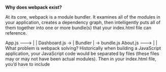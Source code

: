 **Why does webpack exist?**


At its core, webpack is a module bundler. It examines all of the modules in your application, creates a dependency graph, then intelligently puts all of them together into one or more bundle(s) that your index.html file can reference.

App.js --->     |         |
Dashboard.js -> | Bundler | -> bundle.js
About.js --->   |         |
What problem is webpack solving?
Historically when building a JavaScript application, your JavaScript code would be separated by files (these files may or may not have been actual modules). Then in your index.html file, you’d have to include <script> tags to every JavaScript file you had.
```
<body>

  ...

  <script src="http://cdnjs.cloudflare.com/ajax/libs/jquery/2.1.4/jquery.min.js"></script>
  <script src="libs/react.min.js"></script>
  <script src='src/admin.js'></script>
  <script src='src/dashboard.js'></script>
  <script src='src/api.js'></script>
  <script src='src/auth.js'></script>
  <script src='src/rickastley.js'></script>
</body>
```
Not only was this tedious, but it was also error-prone. There were the obvious issues like typos or forgetting to include a file, but more than that, the order of the <script> tags mattered. If you loaded a script that depended on React before loading the React script, things would break. Because webpack (intelligently) creates a bundle for you, both of those problems go away. You don’t have to worry about forgetting a <script> and you don’t have to worry about the order.
```
<body>

  ...

  <script src='dist/bundle.js'></script>
</body>
```
As we’ll soon see, the “module bundling” aspect is just one part of webpack. If needed, you’re also able to tell webpack to make certain transformations on your modules before adding them to the bundle. Examples might include transforming SASS/LESS to regular CSS or “modern JavaScript” to ES5 that the browser can understand.

**Installing webpack** 
Assuming you’ve initialized a new project with npm, there are two packages you need to install to use webpack, webpack and webpack-cli.

``` npm install webpack webpack-cli --save-dev ``` 

Once you’ve installed webpack and webpack-cli, it’s time to start configuring webpack. To do that, you’ll create a webpack.config.js file that exports an object. Naturally, this object is where all the configuration settings for webpack will go.


module.exports = {}
Remember, the whole point of webpack is to “examine all of your modules, (optionally) transform them, then intelligently put all of them together into one or more bundle(s)” If you think about that process, in order to do that, webpack needs to know three things.

**The entry point of your application** 

Which transformations, if any, to make on your code
The location to put the newly formed bundle(s)
The entry point
Whenever your application is composed of modules, there’s always a single module that is the entry point of your application. It’s the module that kicks everything off. Typically, it’s an index.js file. Something like this.
```
index.js
  imports about.js
  imports dashboard.js
    imports graph.js
    imports auth.js
      imports api.js
 ```
If we give webpack the path to this entry file, it’ll use that to create the dependency graph of our application (much like we did above, except… better). To do that, you add an entry property to your webpack config which points to your entry file.
```
// webpack.config.js

module.exports = {
  entry: './app/index.js'
}
Transformations with Loaders
Now that webpack knows the entry file, the next thing we need to tell it is what transformations to run on our code. To do this, we’ll use what are called “loaders”.

Out of the box, when webpack is building its dependency graph by examining all of your import/require() statements, it’s only able to process JavaScript and JSON files.

import auth from './api/auth' // 👍
import config from './utils/config.json' // 👍
import './styles.css' // ⁉️
import logo from './assets/logo.svg' // ⁉️
```
There’s a very good chance that you’re going to want your dependency tree to be made up of more than just JS and JSON files - i.e., you’re going to want to be able to import .css files, .svg files, images, etc, as we’re doing above. This is where “loaders” can help us out. The primary purpose of a loader, as the name suggests, is to give webpack the ability to process more than just JavaScript and JSON files.

The first step to adding any loader is to download it. Because we want to add the ability to import .svg files in our app, we’ll download the svg-inline-loader from npm.

npm install svg-inline-loader --save-dev
Next, we need to add it to our webpack config. All of the information for your loaders will go into an array of objects under module.rules.
```
// webpack.config.js

module.exports = {
  entry: './app/index.js',
  module: {
    rules: []
  }
}
```
Now there are two pieces of information we need to give webpack about each loader. First, the type of file we want to run the loader on (in our case, all .svg files). Second, the loader to use on that file type (in our case, svg-inline-loader).

To do this, we’ll have an object with two properties, test and use. test will be a regex to match the file path and use will be the name of the loader we want to use.
```
// webpack.config.js

module.exports = {
  entry: './app/index.js',
  module: {
    rules: [
      { test: /\.svg$/, use: 'svg-inline-loader' }
    ]
  }
}
```
Now anywhere in our app, we’ll be able to import .svg files. What about our .css files though? Let’s add a loader for that as well. We’ll use the css-loader.
```
npm install css-loader --save-dev
// webpack.config.js

module.exports = {
  entry: './app/index.js',
  module: {
    rules: [
      { test: /\.svg$/, use: 'svg-inline-loader' },
      { test: /\.css$/, use: 'css-loader' }
    ]
  }
}
```
Now anywhere in our app, we can import .svg and .css files. However, there’s still one more loader we need to add to get our styles to work properly. Right now, because of our css-loader, we’re able to import .css files. However, that doesn’t mean those styles are being injected into the DOM. What we really want to do is import a CSS file then have webpack put all of that CSS in a <style> tag in the DOM so they’re active on the page. To do that, we’ll use the style-loader.
```
npm install style-loader --save-dev
// webpack.config.js

module.exports = {
  entry: './app/index.js',
  module: {
    rules: [
      { test: /\.svg$/, use: 'svg-inline-loader' },
      { test: /\.css$/, use: [ 'style-loader', 'css-loader' ] }
    ]
  }
}
```
Notice, because we now have two loaders for our .css rule, we change use to be an array. Also, notice that we have style-loader before css-loader. This is important. Webpack will process those in reverse order. So css-loader will interpret the import './styles.css' line then style-loader will inject that CSS into the DOM.

As we just saw with style-loader, loaders can do more than just allow you to import certain file types. They’re also able to run transformations on files before they get added to the final output bundle. The most popular is transforming “next generation JavaScript” to the JavaScript of today that browsers can understand using Babel. To do this, you can use the babel-loader on every .js file.
```
npm install babel-loader --save-dev
// webpack.config.js

module.exports = {
  entry: './app/index.js',
  module: {
    rules: [
      { test: /\.svg$/, use: 'svg-inline-loader' },
      { test: /\.css$/, use: [ 'style-loader', 'css-loader' ] },
      { test: /\.(js)$/, use: 'babel-loader' }
    ]
  }
}
```
